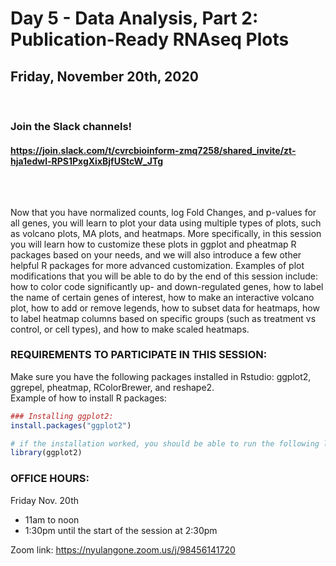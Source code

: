 # Day 5 - Data Analysis, Part 2: Publication-Ready RNAseq Plots
## Friday, November 20th, 2020


<br>

### Join the Slack channels! 
#### https://join.slack.com/t/cvrcbioinform-zmq7258/shared_invite/zt-hja1edwl-RPS1PxgXixBjfUStcW_JTg

<br>  

##

Now that you have normalized counts, log Fold Changes, and p-values for all genes, you will learn to plot your data using multiple types of plots, such as volcano plots, MA plots, and heatmaps. More specifically, in this session you will learn how to customize these plots in ggplot and pheatmap R packages based on your needs, and we will also introduce a few other helpful R packages for more advanced customization. Examples of plot modifications that you will be able to do by the end of this session include: how to color code significantly up- and down-regulated genes, how to label the name of certain genes of interest, how to make an interactive volcano plot, how to add or remove legends, how to subset data for heatmaps, how to label heatmap columns based on specific groups (such as treatment vs control, or cell types), and how to make scaled heatmaps.
<br>

### REQUIREMENTS TO PARTICIPATE IN THIS SESSION:
 
Make sure you have the following packages installed in Rstudio: ggplot2, ggrepel, pheatmap, RColorBrewer, and reshape2.  
Example of how to install R packages:
```r
### Installing ggplot2: 
install.packages("ggplot2")

# if the installation worked, you should be able to run the following line without error messages:
library(ggplot2)
```

### OFFICE HOURS:
 
Friday Nov. 20th
* 11am to noon  
* 1:30pm until the start of the session at 2:30pm  
 
Zoom link:
https://nyulangone.zoom.us/j/98456141720
